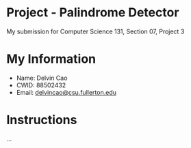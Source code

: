 # Project - Palindrome Detector

My submission for Computer Science 131, Section 07, Project 3

# My Information

* Name: Delvin Cao
* CWID: 88502432
* Email: delvincao@csu.fullerton.edu

# Instructions

...
